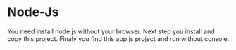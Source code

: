 # Node-Js

You need install node js without your browser.
Next step you install and copy this project.
Finaly you find this app.js project and run 
without console.
